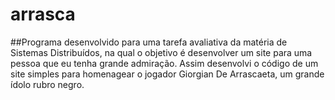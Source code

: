 # arrasca

##Programa desenvolvido para uma tarefa avaliativa da matéria de Sistemas Distribuídos, na qual o objetivo é desenvolver um site para uma pessoa que eu tenha grande admiração. Assim desenvolvi o código de um site simples para homenagear o jogador Giorgian De Arrascaeta, um grande ídolo rubro negro.
